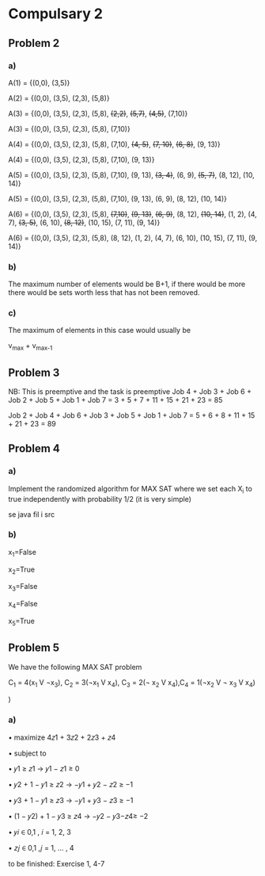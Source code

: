 # Compulsary 2

## Problem 2

### a)

A(1) = {(0,0), (3,5)}

A(2) = {(0,0), (3,5), (2,3), (5,8)}

A(3) = {(0,0), (3,5), (2,3), (5,8), ~~(2,2)~~, ~~(5,7)~~, ~~(4,5)~~, (7,10)}

A(3) = {(0,0), (3,5), (2,3), (5,8), (7,10)}

A(4) = {(0,0), (3,5), (2,3), (5,8), (7,10), ~~(4, 5)~~, ~~(7, 10)~~, ~~(6, 8)~~, (9, 13)}

A(4) = {(0,0), (3,5), (2,3), (5,8), (7,10), (9, 13)}

A(5) = {(0,0), (3,5), (2,3), (5,8), (7,10), (9, 13), ~~(3, 4)~~, (6, 9), ~~(5, 7)~~, (8, 12), (10, 14)}

A(5) = {(0,0), (3,5), (2,3), (5,8), (7,10), (9, 13), (6, 9), (8, 12), (10, 14)}

A(6) = {(0,0), (3,5), (2,3), (5,8), ~~(7,10)~~, ~~(9, 13)~~, ~~(6, 9)~~, (8, 12), ~~(10, 14)~~, (1, 2), (4, 7), ~~(3, 5)~~, (6, 10), ~~(8, 12)~~, (10, 15), (7, 11), (9, 14)}

A(6) = {(0,0), (3,5), (2,3), (5,8), (8, 12), (1, 2), (4, 7), (6, 10), (10, 15), (7, 11), (9, 14)}

### b)

The maximum number of elements would be B+1, if there would be more there would be sets worth less that has not been removed.

### c)

The maximum of elements in this case would usually be <p>v<sub>max</sub> + v<sub>max-1</sub></p>

## Problem 3

NB: This is preemptive and the task is preemptive
Job 4 + Job 3 + Job 6 + Job 2 + Job 5 + Job 1 + Job 7 = 3 + 5 + 7 + 11 + 15 + 21 + 23 = 85

Job 2 + Job 4 + Job 6 + Job 3 + Job 5 + Job 1 + Job 7 = 5 + 6 + 8 + 11 + 15 + 21 + 23 = 89

## Problem 4

### a) 
Implement the randomized algorithm for MAX SAT where we set each X<sub>i</sub> to true independently with probability 1/2 (it is very simple)

se java fil i src
### b)

x<sub>1</sub>=False

x<sub>2</sub>=True

x<sub>3</sub>=False

x<sub>4</sub>=False

x<sub>5</sub>=True

## Problem 5

We have the following MAX SAT problem

<p>C<sub>1</sub> = 4(x<sub>1</sub> V &not;x<sub>3</sub>), C<sub>2</sub> = 3(&not;x<sub>1</sub> V x<sub>4</sub>), C<sub>3</sub> = 2(&not; x<sub>2</sub> V x<sub>4</sub>),C<sub>4</sub> = 1(&not;x<sub>2</sub> V &not; x<sub>3</sub> V x<sub>4</sub>)</p>)

### a)

• maximize 4𝑧1 + 3𝑧2 + 2𝑧3 + 𝑧4

• subject to

• 𝑦1 ≥ 𝑧1 → 𝑦1 − 𝑧1 ≥ 0

• 𝑦2 + 1 − 𝑦1 ≥ 𝑧2 → −𝑦1 + 𝑦2 − 𝑧2 ≥ −1

• 𝑦3 + 1 − 𝑦1 ≥ 𝑧3 → −𝑦1 + 𝑦3 − 𝑧3 ≥ −1

• (1 − 𝑦2) + 1 − 𝑦3 ≥ 𝑧4 → −𝑦2 − 𝑦3−𝑧4≥ −2

• 𝑦𝑖 ∈ 0,1 , 𝑖 = 1, 2, 3

• 𝑧𝑗 ∈ 0,1 ,𝑗 = 1, … , 4



to be finished: Exercise 1, 4-7

